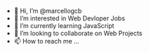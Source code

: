 - 👋 Hi, I’m @marcellogcb
- 👀 I’m interested in Web Devloper Jobs
- 🌱 I’m currently learning JavaScript
- 💞️ I’m looking to collaborate on Web Projects
- 📫 How to reach me ...

<!---
marcellogcb/marcellogcb is a ✨ special ✨ repository because its `README.md` (this file) appears on your GitHub profile.
You can click the Preview link to take a look at your changes.
--->
